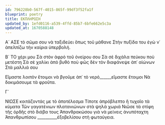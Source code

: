 ```yaml
---
id: 796228b0-567f-4015-865f-99df3f52fa1f
blueprint: poetry
title: ΕΚΠΛΗΡΩΣΗ
updated_by: 1efd0116-a539-4ffd-85b7-6bfe662e5c3a
updated_at: 1670588148
---
```

Α´
ΑΣΕ τὸ σῶμα σου νὰ ταξιδεύει ὅπως τοῦ μάθανε
Στὴν πυξίδα του ἐγὼ ν᾿ ἀπελπίζω τὴν καίρια ὑπερβολή.

Β´
ΤΟ χέρι μου
Σὰ στὸν ἀφρὸ τοῦ ὀνείρου σου
Σὰ σὲ διχάλα πεύκου ποὺ μετέστη
Σὰ σὲ χαλίκι ἀπὸ βυθὸ ποὺ φῶς δὲν τὸν διαφάνεψε ἀπ᾿ αἰώνων
Στὰ μαλλιά σου

Εἴμαστε λοιπὸν ἕτοιμοι νὰ βγοῦμε ἀπ᾿ τὸ νερό______εἴμαστε ἕτοιμοι
Νὰ δοκιμάσουμε τὰ φροῦτα.

Γ´
                            
ΝΙΩΣΕ κοιτάζοντάς με τὸ ἀποτέλεσμα
Τίποτε ἀπρόβλεπτο ἢ τυχαῖο      τὰ κύματα
Τῶν γαγατένιων πλατανιώνων στὰ ψηλὰ χωριά
Νιῶσε τὰ στίφη τῆς ὀρδῆς      στὸ διάβα τους
Ἀπανθρακώσου γιὰ νὰ μείνεις ἀνυπόταχτη
Ἀπανθρωπίσου
__________ἐξοβελίσου στὴ φωταύγεια.
